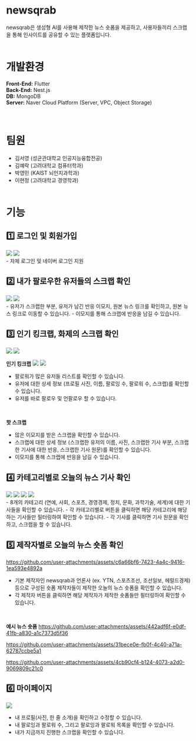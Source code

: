 # newsqrab

newsqrab은 생성형 AI를 사용해 제작한 뉴스 숏폼을 제공하고, 사용자들끼리 스크랩을 통해 인사이트를 공유할 수 있는 플랫폼입니다.
<br><br>

# 개발환경

**Front-End:** Flutter <br>
**Back-End:** Nest.js <br>
**DB:** MongoDB <br>
**Server:** Naver Cloud Platform (Server, VPC, Object Storage) <br>
<br><br>

# 팀원

- 김서영 (성균관대학교 인공지능융합전공)
- 김예락 (고려대학교 컴퓨터학과)
- 박영민 (KAIST 뇌인지과학과)
- 이현정 (고려대학교 경영학과)
<br><br>

# 기능
## 1️⃣ 로그인 및 회원가입
<img src="https://github.com/user-attachments/assets/eb063df6-5a8f-4757-bcc5-aa66367a77fc">
<img src="https://github.com/user-attachments/assets/7f832415-7097-4fda-b363-635eff16f155">
<br>
- 자체 로그인 및 네이버 로그인 지원

## 2️⃣ 내가 팔로우한 유저들의 스크랩 확인
<img src="https://github.com/user-attachments/assets/794b79ad-2ca9-40fe-8bc1-d187cd78f314">
<img src="https://github.com/user-attachments/assets/f8e20540-b961-44c5-b7b9-441d2f5eb7fa">
<br>
- 유저가 스크랩한 부분, 유저가 남긴 반응 이모지, 원본 뉴스 링크를 확인하고, 원본 뉴스 링크로 이동할 수 있습니다.
- 이모지를 통해 스크랩에 반응을 남길 수 있습니다.

## 3️⃣ 인기 킹크랩, 화제의 스크랩 확인
<img src="https://github.com/user-attachments/assets/38886d34-6e28-441c-bd42-e64c6af78e12">
<img src="https://github.com/user-attachments/assets/04c7acbd-ea86-431c-af53-225211dd5897">
<br>

**인기 킹크랩**
<img src="https://github.com/user-attachments/assets/e1d1667a-e989-4275-97ce-20ae8684bd90">
<img src="https://github.com/user-attachments/assets/4edfe4f6-1e50-4c5e-bed7-247dfbf925d0">
<br>
- 팔로워가 많은 유저들 리스트를 확인할 수 있습니다.
- 유저에 대한 상세 정보 (프로필 사진, 이름, 팔로잉 수, 팔로워 수, 스크랩)를 확인할 수 있습니다.
- 유저를 바로 팔로우 및 언팔로우 할 수 있습니다.
<br>

**핫 스크랩** 
- 많은 이모지를 받은 스크랩을 확인할 수 있습니다.
- 스크랩에 대한 상세 정보 (스크랩한 유저의 이름, 사진, 스크랩한 기사 부분, 스크랩한 기사에 대한 반응, 스크랩한 기사 원문)를 확인할 수 있습니다.
- 이모지를 통해 스크랩에 반응을 남길 수 있습니다.

## 4️⃣ 카테고리별로 오늘의 뉴스 기사 확인
<img src="https://github.com/user-attachments/assets/bab1e5a6-c17a-4730-8cf9-23b385acb888">
<img src="https://github.com/user-attachments/assets/aa4cde31-baf9-46f5-b0d0-933307e161a4">
<img src="https://github.com/user-attachments/assets/d085a61c-ca49-4c9a-a2ed-e409f611b0ae">
<img src="https://github.com/user-attachments/assets/e64b1607-55c1-47c5-b8dc-81814fbcc594">
<br>
- 8개의 카테고리 (연예, 사회, 스포츠, 경영경제, 정치, 문화, 과학기술, 세계)에 대한 기사들을 확인할 수 있습니다.
- 각 카테고리별로 버튼을 클릭하면 해당 카테고리에 해당하는 기사들만 필터링하여 확인할 수 있습니다.
- 각 기사를 클릭하면 기사 원문을 확인하고, 스크랩을 할 수 있습니다.

## 5️⃣ 제작자별로 오늘의 뉴스 숏폼 확인
https://github.com/user-attachments/assets/c6a66bf6-7423-4a4c-9416-1ea593e4892a


- 기본 제작자인 newsqrab과 언론사 (ex. YTN, 스포츠조선, 조선일보, 헤럴드경제) 등으로 구성된 숏폼 제작자들이 제작한 오늘의 뉴스 숏폼을 확인할 수 있습니다.
- 각 제작자 버튼을 클릭하면 해당 제작자가 제작한 숏폼들만 필터링하여 확인할 수 있습니다.
<br>

**예시 뉴스 숏폼**
https://github.com/user-attachments/assets/442adf6f-e0df-41fb-a830-a1c7373d5f36

https://github.com/user-attachments/assets/31bece0e-fb0f-4c40-a71a-62787ccbe5a1

https://github.com/user-attachments/assets/4cb90cf4-b124-4073-a2d0-9069809c21c0



## 6️⃣ 마이페이지
<img src="https://github.com/user-attachments/assets/36f50cef-9b12-4714-a159-d72956c9d5d6">

- 내 프로필(사진, 한 줄 소개)을 확인하고 수정할 수 있습니다.
- 내 팔로잉과 팔로워 수, 그리고 팔로잉과 팔로워 목록을 확인할 수 있습니다.
- 내가 지금까지 진행한 스크랩을 확인할 수 있습니다.

